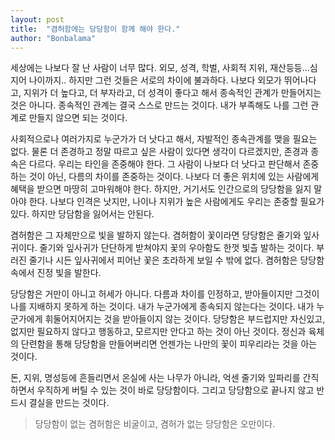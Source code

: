 ```yaml
---
layout: post
title:  "겸허함에는 당당함이 함께 해야 한다."
author: "Bonbalama"
---
```

세상에는 나보다 잘 난 사람이 너무 많다. 외모, 성격, 학벌, 사회적 지위, 재산등등...심지어 나이까지..
하지만 그런 것들은 서로의 차이에 불과하다. 나보다 외모가 뛰어나다고, 지위가 더 높다고, 더 부자라고, 더 성격이 좋다고 해서 종속적인 관계가 만들어지는 것은 아니다. 종속적인 관계는 결국 스스로 만드는 것이다. 내가 부족해도 나를 그런 관계로 만들지 않으면 되는 것이다. 

사회적으로나 여러가지로 누군가가 더 낫다고 해서, 자발적인 종속관계를 맺을 필요는 없다. 물론 더 존경하고 정말 따르고 싶은 사람이 있다면 생각이 다르겠지만, 존경과 종속은 다르다. 우리는 타인을 존중해야 한다. 그 사람이 나보다 더 낫다고 판단해서 존중하는 것이 아닌, 다름의 차이를 존중하는 것이다. 나보다 더 좋은 위치에 있는 사람에게 혜택을 받으면 마땅히 고마워해야 한다. 하지만, 거기서도 인간으로의 당당함을 잃지 말아야 한다. 나보다 인격은 낫지만, 나이나 지위가 높은 사람에게도 우리는 존중할 필요가 있다. 하지만 당담함을 잃어서는 안된다.

겸허함은 그 자체만으로 빛을 발하지 않는다. 겸허함이 꽃이라면 당당함은 줄기와 잎사귀이다. 줄기와 잎사귀가 단단하게 받쳐야지 꽃의 우아함도 한껏 빛츨 발하는 것이다. 부러진 줄기나 시든 잎사귀에서 피어난 꽃은 초라하게 보일 수 밖에 없다. 겸허함은 당당함속에서 진정 빛을 발한다.

당당함은 거만이 아니고 허세가 아니다. 다름과 차이를 인정하고, 받아들이지만 그것이 나를 지배하지 못하게 하는 것이다. 내가 누군가에게 종속되지 않는다는 것이다. 내가 누군가에게 휘둘어지어지는 것을 받아들이지 않는 것이다. 당당함은 부드럽지만 자신있고, 없지만 필요하지 않다고 행동하고, 모르지만 안다고 하는 것이 아닌 것이다. 정신과 육체의 단련함을 통해 당당함을 만들어버리면 언젠가는 나만의 꽃이 피우리라는 것을 아는 것이다.

돈, 지위, 명성등에 흔들리면서 온실에 사는 나무가 아니라, 억센 줄기와 잎파리를 간직하면서 우직하게 버틸 수 있는 것이 바로 당당함이다. 그리고 당당함으로 끝나지 않고 반드시 결실을 만드는 것이다. 

> 당당함이 없는 겸허함은 비굴이고, 겸허가 없는 당당함은 오만이다.